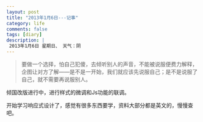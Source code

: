 ```yaml
---
layout: post
title: "2013年1月6日---记事"
category: life
comments: false
tags: [diary]
description: |
 2013年1月6日 星期日、 天气：阴
---
```


> ​要做一个选择，怕自己犯傻，去倾听别人的声音，不能被说服便费力解释，企图让对方了解——是不是一开始，我们就应该先说服自己；是不是说服了自己，就不需要再说服别人。

倾国改版进行中，进行样式的微调和Js功能的联调。

开始学习响应式设计了，感觉有很多东西要学，资料大部分都是英文的，慢慢查吧。